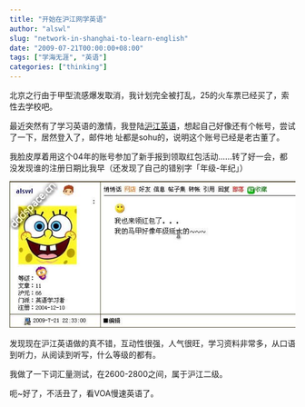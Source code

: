 ```yaml
---
title: "开始在沪江网学英语"
author: "alswl"
slug: "network-in-shanghai-to-learn-english"
date: "2009-07-21T00:00:00+08:00"
tags: ["学海无涯", "英语"]
categories: ["thinking"]
---
```


北京之行由于甲型流感爆发取消，我计划完全被打乱，25的火车票已经买了，索性去学校吧。

最近突然有了学习英语的激情，我登陆[沪江英语](http://www.hjenglish.com/)，想起自己好像还有个帐号，尝试了一下，居然登入了，邮件地
址都是sohu的，说明这个账号已经是老古董了。

我脸皮厚着用这个04年的账号参加了新手报到领取红包活动……转了好一会，都没发现谁的注册日期比我早（还发现了自己的错别字「年级-年纪」）

![沪江英语我的账号](../../static/images/upload_dropbox/200907/hjenglish_alswl.jpg)

发现现在沪江英语做的真不错，互动性很强，人气很旺，学习资料非常多，从口语到听力，从阅读到听写，什么等级的都有。

我做了一下词汇量测试，在2600-2800之间，属于沪江二级。

呃~好了，不活丑了，看VOA慢速英语了。
